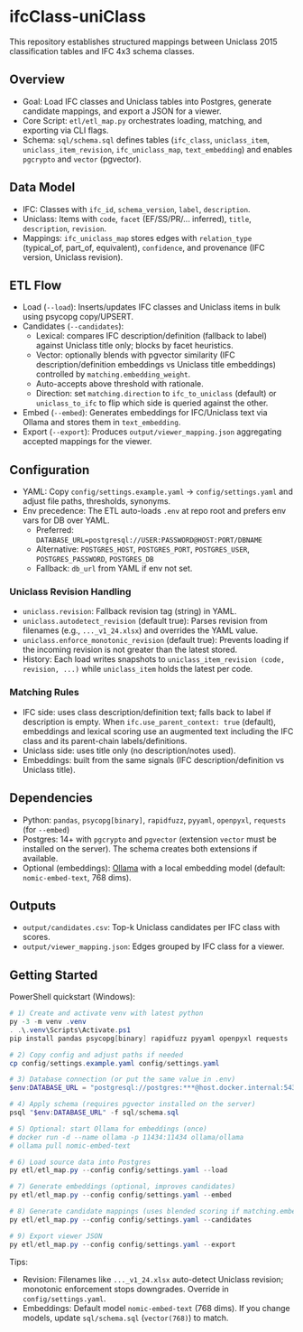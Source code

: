 # ifcClass-uniClass

This repository establishes structured mappings between Uniclass 2015 classification tables and IFC 4x3 schema classes.

## Overview

- Goal: Load IFC classes and Uniclass tables into Postgres, generate candidate mappings, and export a JSON for a viewer.
- Core Script: `etl/etl_map.py` orchestrates loading, matching, and exporting via CLI flags.
- Schema: `sql/schema.sql` defines tables (`ifc_class`, `uniclass_item`, `uniclass_item_revision`, `ifc_uniclass_map`, `text_embedding`) and enables `pgcrypto` and `vector` (pgvector).

## Data Model

- IFC: Classes with `ifc_id`, `schema_version`, `label`, `description`.
- Uniclass: Items with `code`, `facet` (EF/SS/PR/... inferred), `title`, `description`, `revision`.
- Mappings: `ifc_uniclass_map` stores edges with `relation_type` (typical_of, part_of, equivalent), `confidence`, and provenance (IFC version, Uniclass revision).

## ETL Flow

- Load (`--load`): Inserts/updates IFC classes and Uniclass items in bulk using psycopg copy/UPSERT.
- Candidates (`--candidates`):
  - Lexical: compares IFC description/definition (fallback to label) against Uniclass title only; blocks by facet heuristics.
  - Vector: optionally blends with pgvector similarity (IFC description/definition embeddings vs Uniclass title embeddings) controlled by `matching.embedding_weight`.
  - Auto-accepts above threshold with rationale.
  - Direction: set `matching.direction` to `ifc_to_uniclass` (default) or `uniclass_to_ifc` to flip which side is queried against the other.
- Embed (`--embed`): Generates embeddings for IFC/Uniclass text via Ollama and stores them in `text_embedding`.
- Export (`--export`): Produces `output/viewer_mapping.json` aggregating accepted mappings for the viewer.

## Configuration

- YAML: Copy `config/settings.example.yaml` → `config/settings.yaml` and adjust file paths, thresholds, synonyms.
- Env precedence: The ETL auto-loads `.env` at repo root and prefers env vars for DB over YAML.
  - Preferred: `DATABASE_URL=postgresql://USER:PASSWORD@HOST:PORT/DBNAME`
  - Alternative: `POSTGRES_HOST`, `POSTGRES_PORT`, `POSTGRES_USER`, `POSTGRES_PASSWORD`, `POSTGRES_DB`
  - Fallback: `db_url` from YAML if env not set.

### Uniclass Revision Handling

- `uniclass.revision`: Fallback revision tag (string) in YAML.
- `uniclass.autodetect_revision` (default true): Parses revision from filenames (e.g., `..._v1_24.xlsx`) and overrides the YAML value.
- `uniclass.enforce_monotonic_revision` (default true): Prevents loading if the incoming revision is not greater than the latest stored.
- History: Each load writes snapshots to `uniclass_item_revision (code, revision, ...)` while `uniclass_item` holds the latest per code.

### Matching Rules

- IFC side: uses class description/definition text; falls back to label if description is empty. When `ifc.use_parent_context: true` (default), embeddings and lexical scoring use an augmented text including the IFC class and its parent-chain labels/definitions.
- Uniclass side: uses title only (no description/notes used).
- Embeddings: built from the same signals (IFC description/definition vs Uniclass title).

## Dependencies

- Python: `pandas`, `psycopg[binary]`, `rapidfuzz`, `pyyaml`, `openpyxl`, `requests` (for `--embed`)
- Postgres: 14+ with `pgcrypto` and `pgvector` (extension `vector` must be installed on the server). The schema creates both extensions if available.
- Optional (embeddings): [Ollama](https://ollama.com) with a local embedding model (default: `nomic-embed-text`, 768 dims).

## Outputs

- `output/candidates.csv`: Top-k Uniclass candidates per IFC class with scores.
- `output/viewer_mapping.json`: Edges grouped by IFC class for a viewer.

## Getting Started

PowerShell quickstart (Windows):

```powershell
# 1) Create and activate venv with latest python
py -3 -m venv .venv
. .\.venv\Scripts\Activate.ps1
pip install pandas psycopg[binary] rapidfuzz pyyaml openpyxl requests

# 2) Copy config and adjust paths if needed
cp config/settings.example.yaml config/settings.yaml

# 3) Database connection (or put the same value in .env)
$env:DATABASE_URL = "postgresql://postgres:***@host.docker.internal:5432/iob_ifc-uniclass"

# 4) Apply schema (requires pgvector installed on the server)
psql "$env:DATABASE_URL" -f sql/schema.sql

# 5) Optional: start Ollama for embeddings (once)
# docker run -d --name ollama -p 11434:11434 ollama/ollama
# ollama pull nomic-embed-text

# 6) Load source data into Postgres
py etl/etl_map.py --config config/settings.yaml --load

# 7) Generate embeddings (optional, improves candidates)
py etl/etl_map.py --config config/settings.yaml --embed

# 8) Generate candidate mappings (uses blended scoring if matching.embedding_weight > 0)
py etl/etl_map.py --config config/settings.yaml --candidates

# 9) Export viewer JSON
py etl/etl_map.py --config config/settings.yaml --export
```

Tips:

- Revision: Filenames like `..._v1_24.xlsx` auto-detect Uniclass revision; monotonic enforcement stops downgrades. Override in `config/settings.yaml`.
- Embeddings: Default model `nomic-embed-text` (768 dims). If you change models, update `sql/schema.sql` (`vector(768)`) to match.
